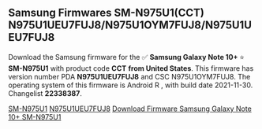 <h2>Samsung Firmwares SM-N975U1(CCT) N975U1UEU7FUJ8/N975U1OYM7FUJ8/N975U1UEU7FUJ8</h2>
Download the Samsung firmware for the ✅ <strong>Samsung Galaxy Note 10+ </strong> ⭐ <strong>SM-N975U1</strong> with product code <strong>CCT</strong> <strong> from United States</strong>. This firmware has version number PDA <strong>N975U1UEU7FUJ8</strong> and CSC N975U1OYM7FUJ8. The operating system of this firmware is Android R , with build date 2021-11-30. Changelist <strong>22338387</strong>.


[SM-N975U1](https://samfirm.shop/samsung/model/SM-N975U1)
[N975U1UEU7FUJ8](https://samfirm.shop/samsung/pda/N975U1UEU7FUJ8)
[Download Firmware Samsung Galaxy Note 10+ SM-N975U1](https://samfirm.shop/samsung/firmware/478881)

